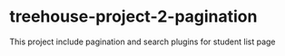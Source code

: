 # treehouse-project-2-pagination
This project include pagination and search plugins for student list page
